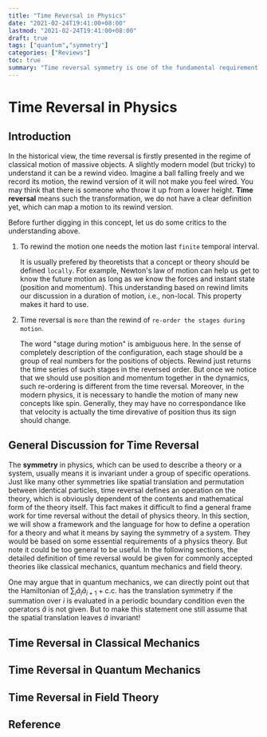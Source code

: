 ```yaml
---
title: "Time Reversal in Physics"
date: "2021-02-24T19:41:00+08:00"
lastmod: "2021-02-24T19:41:00+08:00"
draft: true
tags: ["quantum","symmetry"]
categories: ["Reviews"]
toc: true
summary: "Time reversal symmetry is one of the fundamental requirement of most physics theories. However, it is also one of the most strange concepts in the physics, since there is no one can make an experiment to implement the time reversal procedure. In this note, we will discuss how time reversal is introduced in physics and what we actually mean by mentioning it. The note covers the time reversal in classical mechanics and its representation in quantum theory. Some essential mathematical knowledge is required but can be found in Notes/qm."
---
```


# Time Reversal in Physics

## Introduction

In the historical view, the time reversal is firstly presented in the regime of classical motion of massive objects. A slightly modern model (but tricky) to understand it can be a rewind video. Imagine a ball falling freely and we record its motion, the rewind version of it will not make you feel wired. You may think that there is someone who throw it up from a lower height. **Time reversal** means such the transformation, we do not have a clear definition yet, which can map a motion to its rewind version. 

Before further digging in this concept, let us do some critics to the understanding above. 

1.  To rewind the motion one needs the motion last `finite` temporal interval. 

    It is usually prefered by theoretists that a concept or theory should be defined `locally`. For example, Newton's law of motion can help us get to know the future motion as long as we know the forces and instant state (position and momentum). This understanding based on rewind limits our discussion in a duration of motion, i.e., non-local. This property makes it hard to use. 

2.  Time reversal is `more` than the rewind of `re-order the stages during motion`. 

    The word "stage during motion" is ambiguous here. In the sense of completely description of the configuration, each stage should be a group of real numbers for the positions of objects. Rewind just returns the time series of such stages in the reversed order. But once we notice that we should use position and momentum together in the dynamics, such re-ordering is different from the time reversal. 
    Moreover, in the modern physics, it is necessary to handle the motion of many new concepts like spin. Generally, they may have no correspondance like that velocity is actually the time direvative of position thus its sign should change.

## General Discussion for Time Reversal

The **symmetry** in physics, which can be used to describe a theory or a system, usually means it is invariant under a group of specific operations. Just like many other symmetries like spatial translation and permutation between identical particles, time reversal defines an operation on the theory, which is obviously dependent of the contents and mathematical form of the theory itself. This fact makes it difficult to find a general frame work for time reversal without the detail of physics theory. In this section, we will show a framework and the language for how to define a operation for a theory and what it means by saying the symmetry of a system. They would be based on some essential requirements of a physics theory. But note it could be too general to be useful. In the following sections, the detailed definition of time reversal would be given for commonly accepted theories like classical mechanics, quantum mechanics and field theory.

One may argue that in quantum mechanics, we can directly point out that the Hamiltonian of $\sum_i \hat a_i \hat a_{i+1}+\text{c.c.}$ has the translation symmetry if the summation over $i$ is evaluated in a periodic boundary condition even the operators $\hat a$ is not given. But to make this statement one still assume that the spatial translation leaves $\hat a$ invariant! 

## Time Reversal in Classical Mechanics

## Time Reversal in Quantum Mechanics

## Time Reversal in Field Theory

## Reference